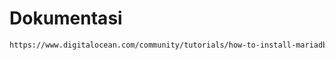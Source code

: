 # Dokumentasi

```bash
https://www.digitalocean.com/community/tutorials/how-to-install-mariadb-on-ubuntu-22-04
```
